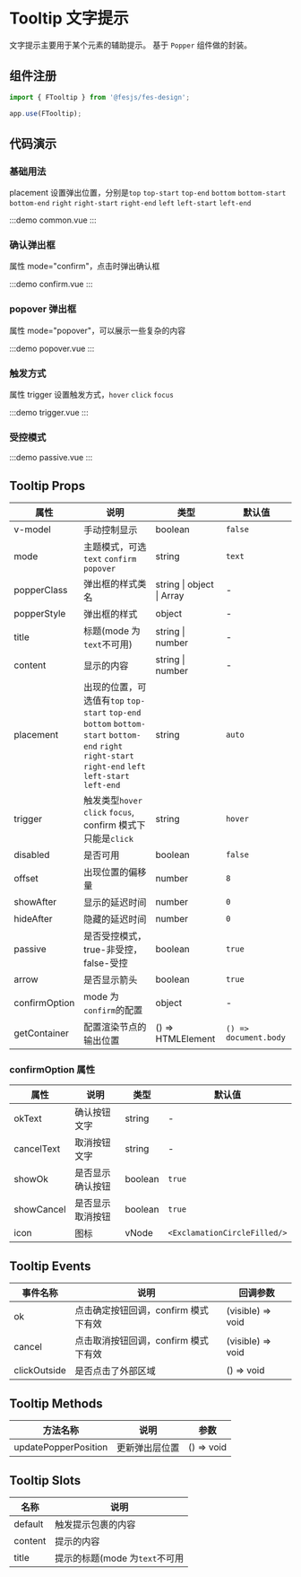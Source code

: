 # Tooltip 文字提示

文字提示主要用于某个元素的辅助提示。
基于 `Popper` 组件做的封装。

## 组件注册

```js
import { FTooltip } from '@fesjs/fes-design';

app.use(FTooltip);
```

## 代码演示

### 基础用法

placement 设置弹出位置，分别是`top` `top-start` `top-end` `bottom` `bottom-start` `bottom-end` `right` `right-start` `right-end` `left` `left-start` `left-end`

:::demo
common.vue
:::

### 确认弹出框

属性 mode="confirm"，点击时弹出确认框

:::demo
confirm.vue
:::

### popover 弹出框

属性 mode="popover"，可以展示一些复杂的内容

:::demo
popover.vue
:::

### 触发方式

属性 trigger 设置触发方式，`hover` `click` `focus`

:::demo
trigger.vue
:::

### 受控模式

:::demo
passive.vue
:::

## Tooltip Props

| 属性          | 说明                                                                                                                                                  | 类型                      | 默认值                |
| ------------- | ----------------------------------------------------------------------------------------------------------------------------------------------------- | ------------------------- | --------------------- |
| v-model       | 手动控制显示                                                                                                                                          | boolean                   | `false`               |
| mode          | 主题模式，可选`text` `confirm` `popover`                                                                                                              | string                    | `text`                |
| popperClass   | 弹出框的样式类名                                                                                                                                      | string \| object \| Array | -                     |
| popperStyle   | 弹出框的样式                                                                                                                                          | object                    | -                     |
| title         | 标题(mode 为`text`不可用)                                                                                                                             | string \| number          | -                     |
| content       | 显示的内容                                                                                                                                            | string \| number          | -                     |
| placement     | 出现的位置，可选值有`top` `top-start` `top-end` `bottom` `bottom-start` `bottom-end` `right` `right-start` `right-end` `left` `left-start` `left-end` | string                    | `auto`                |
| trigger       | 触发类型`hover` `click` `focus`, confirm 模式下只能是`click`                                                                                          | string                    | `hover`               |
| disabled      | 是否可用                                                                                                                                              | boolean                   | `false`               |
| offset        | 出现位置的偏移量                                                                                                                                      | number                    | `8`                   |
| showAfter     | 显示的延迟时间                                                                                                                                        | number                    | `0`                   |
| hideAfter     | 隐藏的延迟时间                                                                                                                                        | number                    | `0`                   |
| passive       | 是否受控模式，true-非受控，false-受控                                                                                                                 | boolean                   | `true`                |
| arrow         | 是否显示箭头                                                                                                                                          | boolean                   | `true`                |
| confirmOption | mode 为`confirm`的配置                                                                                                                                | object                    | -                     |
| getContainer  | 配置渲染节点的输出位置                                                                                                                                | () => HTMLElement         | `() => document.body` |

### confirmOption 属性

| 属性       | 说明             | 类型    | 默认值                       |
| ---------- | ---------------- | ------- | ---------------------------- |
| okText     | 确认按钮文字     | string  | -                            |
| cancelText | 取消按钮文字     | string  | -                            |
| showOk     | 是否显示确认按钮 | boolean | `true`                       |
| showCancel | 是否显示取消按钮 | boolean | `true`                       |
| icon       | 图标             | vNode   | `<ExclamationCircleFilled/>` |

## Tooltip Events

| 事件名称     | 说明                                 | 回调参数          |
| ------------ | ------------------------------------ | ----------------- |
| ok           | 点击确定按钮回调，confirm 模式下有效 | (visible) => void |
| cancel       | 点击取消按钮回调，confirm 模式下有效 | (visible) => void |
| clickOutside | 是否点击了外部区域                   | () => void        |

## Tooltip Methods

| 方法名称             | 说明           | 参数       |
| -------------------- | -------------- | ---------- |
| updatePopperPosition | 更新弹出层位置 | () => void |

## Tooltip Slots

| 名称    | 说明                           |
| ------- | ------------------------------ |
| default | 触发提示包裹的内容             |
| content | 提示的内容                     |
| title   | 提示的标题(mode 为`text`不可用 |
